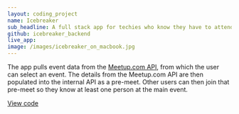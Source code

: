 ```yaml
---
layout: coding_project
name: Icebreaker
sub_headline: A full stack app for techies who know they have to attend networking events but are too scared to go on their own.
github: icebreaker_backend
live_app:
image: /images/icebreaker_on_macbook.jpg
---
```


<!-- <a href="http://suzeshardlow.com/icebreaker">Launch app</a> -->

The app pulls event data from the [Meetup.com API](https://www.meetup.com/meetup_api), from which the user can select an event.  The details from the Meetup.com API are then populated into the internal API as a pre-meet.  Other users can then join that pre-meet so they know at least one person at the main event.

[View code](https://github.com/SuzeShardlow/icebreaker_backend)
